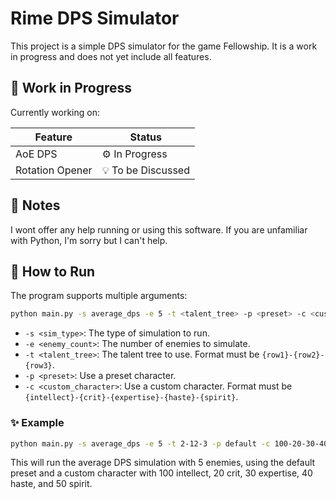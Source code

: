 # Rime DPS Simulator

This project is a simple DPS simulator for the game Fellowship. It is a work in progress and does not yet include all features.

## 🚧 Work in Progress

Currently working on:

| Feature         | Status            |
| --------------- | ----------------- |
| AoE DPS         | ⚙️ In Progress     |
| Rotation Opener | 💡 To be Discussed |

## 📝 Notes

I wont offer any help running or using this software. If you are unfamiliar with Python, I'm sorry but I can't help.

## 🚀 How to Run

The program supports multiple arguments:

```bash
python main.py -s average_dps -e 5 -t <talent_tree> -p <preset> -c <custom_character>
```

- `-s <sim_type>`: The type of simulation to run.
- `-e <enemy_count>`: The number of enemies to simulate.
- `-t <talent_tree>`: The talent tree to use. Format must be `{row1}-{row2}-{row3}`.
- `-p <preset>`: Use a preset character.
- `-c <custom_character>`: Use a custom character. Format must be `{intellect}-{crit}-{expertise}-{haste}-{spirit}`.

### ✨ Example

```bash
python main.py -s average_dps -e 5 -t 2-12-3 -p default -c 100-20-30-40-50
```

This will run the average DPS simulation with 5 enemies, using the default preset and a custom character with 100 intellect, 20 crit, 30 expertise, 40 haste, and 50 spirit.
